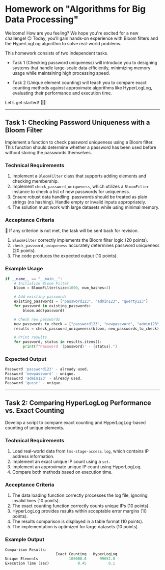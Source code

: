 # Homework on "Algorithms for Big Data Processing"

Welcome! How are you feeling? We hope you're excited for a new challenge! 😉
Today, you'll gain hands-on experience with Bloom filters and the HyperLogLog algorithm to solve real-world problems.

This homework consists of two independent tasks.

- Task 1 (Checking password uniqueness) will introduce you to designing systems that handle large-scale data efficiently, minimizing memory usage while maintaining high processing speed.

- Task 2 (Unique element counting) will teach you to compare exact counting methods against approximate algorithms like HyperLogLog, evaluating their performance and execution time.

Let’s get started! 💪🏼

***

## Task 1: Checking Password Uniqueness with a Bloom Filter

Implement a function to check password uniqueness using a Bloom filter. This function should determine whether a password has been used before without storing the passwords themselves.

### Technical Requirements

1. Implement a `BloomFilter` class that supports adding elements and checking membership.
2. Implement `check_password_uniqueness`, which utilizes a `BloomFilter` instance to check a list of new passwords for uniqueness.
3. Ensure robust data handling: passwords should be treated as plain strings (no hashing). Handle empty or invalid inputs appropriately.
4. The solution must work with large datasets while using minimal memory.

### Acceptance Criteria

📌 If any criterion is not met, the task will be sent back for revision.

1. `BloomFilter` correctly implements the Bloom filter logic (20 points).
2. `check_password_uniqueness` accurately determines password uniqueness (20 points).
3. The code produces the expected output (10 points).

### Example Usage

```python
if __name__ == "__main__":
    # Initialize Bloom Filter
    bloom = BloomFilter(size=1000, num_hashes=3)

    # Add existing passwords
    existing_passwords = ["password123", "admin123", "qwerty123"]
    for password in existing_passwords:
        bloom.add(password)

    # Check new passwords
    new_passwords_to_check = ["password123", "newpassword", "admin123", "guest"]
    results = check_password_uniqueness(bloom, new_passwords_to_check)

    # Print results
    for password, status in results.items():
        print(f"Password '{password}' - {status}.")

```

### Expected Output

```python
Password 'password123' - already used.
Password 'newpassword' - unique.
Password 'admin123' - already used.
Password 'guest' - unique.
```

***

## Task 2: Comparing HyperLogLog Performance vs. Exact Counting

Develop a script to compare exact counting and HyperLogLog-based counting of unique elements.

### Technical Requirements

1. Load real-world data from `lms-stage-access.log`, which contains IP address information.
2. Implement an exact unique IP count using a `set`.
3. Implement an approximate unique IP count using HyperLogLog.
4. Compare both methods based on execution time.

### Acceptance Criteria

1. The data loading function correctly processes the log file, ignoring invalid lines (10 points).
2. The exact counting function correctly counts unique IPs (10 points).
3. HyperLogLog provides results within acceptable error margins (10 points).
4. The results comparison is displayed in a table format (10 points).
5. The implementation is optimized for large datasets (10 points).

### Example Output

```python
Comparison Results:
                       Exact Counting   HyperLogLog
Unique Elements              100000.0      99652.0
Execution Time (sec)             0.45          0.1
```